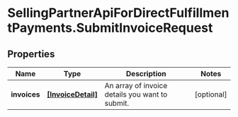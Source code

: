 # SellingPartnerApiForDirectFulfillmentPayments.SubmitInvoiceRequest

## Properties
Name | Type | Description | Notes
------------ | ------------- | ------------- | -------------
**invoices** | [**[InvoiceDetail]**](InvoiceDetail.md) | An array of invoice details you want to submit. | [optional] 


